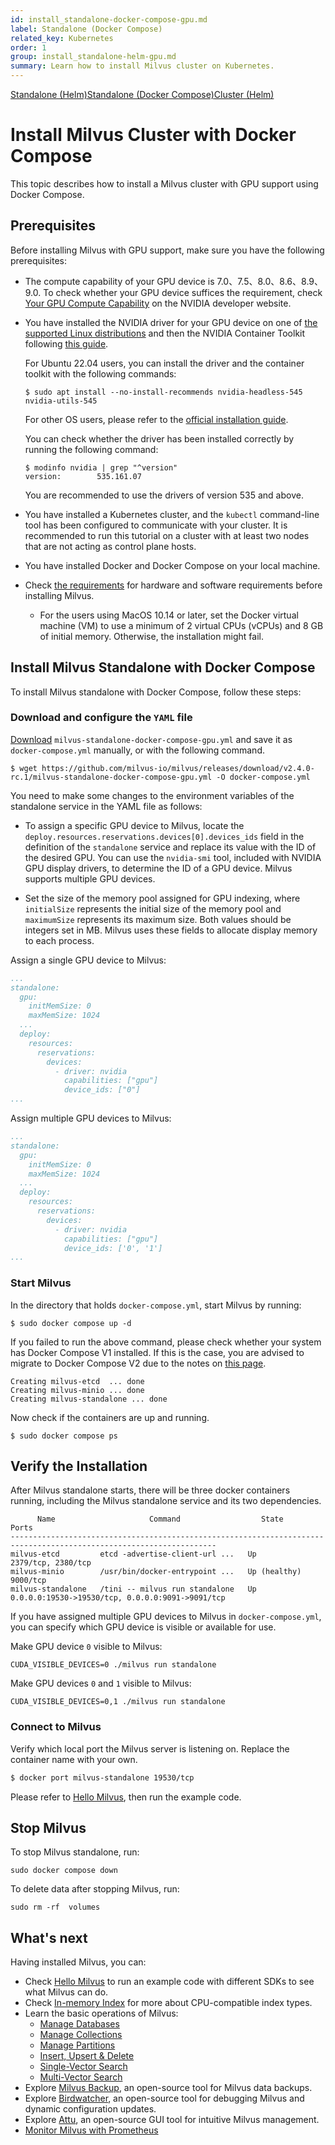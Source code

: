 ```yaml
---
id: install_standalone-docker-compose-gpu.md
label: Standalone (Docker Compose)
related_key: Kubernetes
order: 1
group: install_standalone-helm-gpu.md
summary: Learn how to install Milvus cluster on Kubernetes.
---
```


<div class="tab-wrapper"><a href="install_standalone-helm-gpu.md" class=''>Standalone (Helm)</a><a href="install_standalone-docker-compose-gpu.md" class='active '>Standalone (Docker Compose)</a><a href="install_cluster-helm-gpu.md" class=''>Cluster (Helm)</a></div>

# Install Milvus Cluster with Docker Compose

This topic describes how to install a Milvus cluster with GPU support using Docker Compose.

## Prerequisites

Before installing Milvus with GPU support, make sure you have the following prerequisites:

- The compute capability of your GPU device is 7.0、7.5、8.0、8.6、8.9、9.0. To check whether your GPU device suffices the requirement, check [Your GPU Compute Capability](https://developer.nvidia.com/cuda-gpus) on the NVIDIA developer website.

- You have installed the NVIDIA driver for your GPU device on one of [the supported Linux distributions](https://docs.nvidia.com/datacenter/cloud-native/container-toolkit/latest/install-guide.html#linux-distributions) and then the NVIDIA Container Toolkit following [this guide](https://docs.nvidia.com/datacenter/cloud-native/container-toolkit/latest/install-guide.html).

  For Ubuntu 22.04 users, you can install the driver and the container toolkit with the following commands:

  ```shell
  $ sudo apt install --no-install-recommends nvidia-headless-545 nvidia-utils-545
  ```

  For other OS users, please refer to the [official installation guide](https://docs.nvidia.com/datacenter/cloud-native/container-toolkit/install-guide.html#installing-on-ubuntu-and-debian).

  You can check whether the driver has been installed correctly by running the following command:

  ```shell
  $ modinfo nvidia | grep "^version"
  version:        535.161.07
  ```

  You are recommended to use the drivers of version 535 and above.

- You have installed a Kubernetes cluster, and the `kubectl` command-line tool has been configured to communicate with your cluster. It is recommended to run this tutorial on a cluster with at least two nodes that are not acting as control plane hosts.

- You have installed Docker and Docker Compose on your local machine.
- Check [the requirements](prerequisite-docker.md) for hardware and software requirements before installing Milvus.

  - For the users using MacOS 10.14 or later, set the Docker virtual machine (VM) to use a minimum of 2 virtual CPUs (vCPUs) and 8 GB of initial memory. Otherwise, the installation might fail.

## Install Milvus Standalone with Docker Compose

To install Milvus standalone with Docker Compose, follow these steps:

### Download and configure the `YAML` file

[Download](https://github.com/milvus-io/milvus/releases/download/v2.4.0-rc.1/milvus-standalone-docker-compose-gpu.yml) `milvus-standalone-docker-compose-gpu.yml` and save it as `docker-compose.yml` manually, or with the following command.

  ```
  $ wget https://github.com/milvus-io/milvus/releases/download/v2.4.0-rc.1/milvus-standalone-docker-compose-gpu.yml -O docker-compose.yml
  ```

  You need to make some changes to the environment variables of the standalone service in the YAML file as follows:

  - To assign a specific GPU device to Milvus, locate the `deploy.resources.reservations.devices[0].devices_ids` field in the definition of the `standalone` service and replace its value with the ID of the desired GPU. You can use the `nvidia-smi` tool, included with NVIDIA GPU display drivers, to determine the ID of a GPU device. Milvus supports multiple GPU devices.

  - Set the size of the memory pool assigned for GPU indexing, where `initialSize` represents the initial size of the memory pool and `maximumSize` represents its maximum size. Both values should be integers set in MB. Milvus uses these fields to allocate display memory to each process.

  Assign a single GPU device to Milvus:

  ```yaml
  ...
  standalone:
    gpu:
      initMemSize: 0
      maxMemSize: 1024
    ...
    deploy:
      resources:
        reservations:
          devices:
            - driver: nvidia
              capabilities: ["gpu"]
              device_ids: ["0"]
  ...
  ```

  Assign multiple GPU devices to Milvus:

  ```yaml
  ...
  standalone:
    gpu:
      initMemSize: 0
      maxMemSize: 1024
    ...
    deploy:
      resources:
        reservations:
          devices:
            - driver: nvidia
              capabilities: ["gpu"]
              device_ids: ['0', '1']
  ...
  ```

### Start Milvus

In the directory that holds `docker-compose.yml`, start Milvus by running:

```shell
$ sudo docker compose up -d
```

<div class="alert note">

If you failed to run the above command, please check whether your system has Docker Compose V1 installed. If this is the case, you are advised to migrate to Docker Compose V2 due to the notes on [this page](https://docs.docker.com/compose/).

</div>

```text
Creating milvus-etcd  ... done
Creating milvus-minio ... done
Creating milvus-standalone ... done
```

Now check if the containers are up and running.

```
$ sudo docker compose ps
```

## Verify the Installation

After Milvus standalone starts, there will be three docker containers running, including the Milvus standalone service and its two dependencies.

```
      Name                     Command                  State                            Ports
--------------------------------------------------------------------------------------------------------------------
milvus-etcd         etcd -advertise-client-url ...   Up             2379/tcp, 2380/tcp
milvus-minio        /usr/bin/docker-entrypoint ...   Up (healthy)   9000/tcp
milvus-standalone   /tini -- milvus run standalone   Up             0.0.0.0:19530->19530/tcp, 0.0.0.0:9091->9091/tcp
```

If you have assigned multiple GPU devices to Milvus in `docker-compose.yml`, you can specify which GPU device is visible or available for use.

Make GPU device `0` visible to Milvus:

```shell
CUDA_VISIBLE_DEVICES=0 ./milvus run standalone
```

Make GPU devices `0` and `1` visible to Milvus:

```shell
CUDA_VISIBLE_DEVICES=0,1 ./milvus run standalone
```

### Connect to Milvus

Verify which local port the Milvus server is listening on. Replace the container name with your own.

```bash
$ docker port milvus-standalone 19530/tcp
```

Please refer to [Hello Milvus](https://milvus.io/docs/example_code.md), then run the example code.

## Stop Milvus

To stop Milvus standalone, run:
```
sudo docker compose down
```

To delete data after stopping Milvus, run:
```
sudo rm -rf  volumes
```

## What's next

Having installed Milvus, you can:
- Check [Hello Milvus](quickstart.md) to run an example code with different SDKs to see what Milvus can do.
- Check [In-memory Index](index.md) for more about CPU-compatible index types.
- Learn the basic operations of Milvus:
  - [Manage Databases](manage_databases.md)
  - [Manage Collections](manage-collections.md)
  - [Manage Partitions](manage-partitions.md)
  - [Insert, Upsert & Delete](insert-update-delete.md)
  - [Single-Vector Search](single-vector-search.md)
  - [Multi-Vector Search](multi-vector-search.md)
- Explore [Milvus Backup](milvus_backup_overview.md), an open-source tool for Milvus data backups.
- Explore [Birdwatcher](birdwatcher_overview.md), an open-source tool for debugging Milvus and dynamic configuration updates.
- Explore [Attu](https://milvus.io/docs/attu.md), an open-source GUI tool for intuitive Milvus management.
- [Monitor Milvus with Prometheus](monitor.md)
